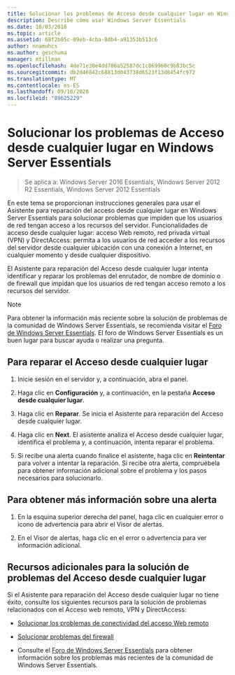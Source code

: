 ```yaml
---
title: Solucionar los problemas de Acceso desde cualquier lugar en Windows Server Essentials
description: Describe cómo usar Windows Server Essentials
ms.date: 10/03/2016
ms.topic: article
ms.assetid: 68f2b05c-09eb-4cba-8db4-a91353b513c6
author: nnamuhcs
ms.author: geschuma
manager: mtillman
ms.openlocfilehash: 4de71e30e4dd706a52587dc1c869960c9b83bc5c
ms.sourcegitcommit: db2d46842c68813d043738d6523f13d8454fc972
ms.translationtype: MT
ms.contentlocale: es-ES
ms.lasthandoff: 09/10/2020
ms.locfileid: "89625229"
---
```

# <a name="troubleshoot-anywhere-access-in-windows-server-essentials"></a>Solucionar los problemas de Acceso desde cualquier lugar en Windows Server Essentials

>Se aplica a: Windows Server 2016 Essentials, Windows Server 2012 R2 Essentials, Windows Server 2012 Essentials

En este tema se proporcionan instrucciones generales para usar el Asistente para reparación del acceso desde cualquier lugar en Windows Server Essentials para solucionar problemas que impiden que los usuarios de red tengan acceso a los recursos del servidor. Funcionalidades de acceso desde cualquier lugar: acceso Web remoto, red privada virtual (VPN) y DirectAccess: permita a los usuarios de red acceder a los recursos del servidor desde cualquier ubicación con una conexión a Internet, en cualquier momento y desde cualquier dispositivo.

El Asistente para reparación del Acceso desde cualquier lugar intenta identificar y reparar los problemas del enrutador, de nombre de dominio o de firewall que impidan que los usuarios de red tengan acceso remoto a los recursos del servidor.

> [!NOTE]
> Para obtener la información más reciente sobre la solución de problemas de la comunidad de Windows Server Essentials, se recomienda visitar el [Foro de Windows Server Essentials](/answers/topics/windows-server-essentials.html). El foro de Windows Server Essentials es un buen lugar para buscar ayuda o realizar una pregunta.

## <a name="to-repair-anywhere-access"></a>Para reparar el Acceso desde cualquier lugar

1. Inicie sesión en el servidor y, a continuación, abra el panel.

2. Haga clic en **Configuración** y, a continuación, en la pestaña **Acceso desde cualquier lugar**.

3. Haga clic en **Reparar**. Se inicia el Asistente para reparación del Acceso desde cualquier lugar.

4. Haga clic en **Next**. El asistente analiza el Acceso desde cualquier lugar, identifica el problema y, a continuación, intenta reparar el problema.

5. Si recibe una alerta cuando finalice el asistente, haga clic en **Reintentar** para volver a intentar la reparación. Si recibe otra alerta, compruébela para obtener información adicional sobre el problema y los pasos necesarios para solucionarlo.

## <a name="to-get-more-information-about-an-alert"></a>Para obtener más información sobre una alerta

1. En la esquina superior derecha del panel, haga clic en cualquier error o icono de advertencia para abrir el Visor de alertas.

2. En el Visor de alertas, haga clic en el error o advertencia para ver información adicional.

## <a name="additional-troubleshooting-for-anywhere-access"></a>Recursos adicionales para la solución de problemas del Acceso desde cualquier lugar
 Si el Asistente para reparación del Acceso desde cualquier lugar no tiene éxito, consulte los siguientes recursos para la solución de problemas relacionados con el Acceso web remoto, VPN y DirectAccess:

- [Solucionar los problemas de conectividad del acceso Web remoto](Troubleshoot-Remote-Web-Access-connectivity-in-Windows-Server-Essentials.md)

- [Solucionar problemas del firewall](Troubleshoot-your-firewall-in-Windows-Server-Essentials.md)

- Consulte el [Foro de Windows Server Essentials](/answers/topics/windows-server-essentials.html) para obtener información sobre los problemas más recientes de la comunidad de Windows Server Essentials.
